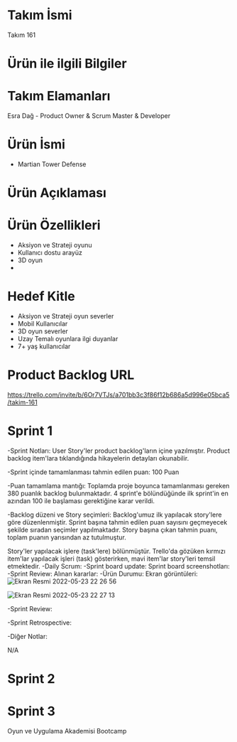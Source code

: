  # Takım İsmi 
Takım 161
# Ürün ile ilgili Bilgiler 
# Takım Elamanları
Esra Dağ - Product Owner & Scrum Master & Developer
# Ürün İsmi 
- Martian Tower Defense

# Ürün Açıklaması

# Ürün Özellikleri
- Aksiyon ve Strateji oyunu
- Kullanıcı dostu arayüz
- 3D oyun
- 


# Hedef Kitle
- Aksiyon ve Strateji oyun severler
- Mobil Kullanıcılar 
- 3D oyun severler
- Uzay Temalı oyunlara ilgi duyanlar 
- 7+ yaş kullanıcılar 

# Product Backlog URL 
https://trello.com/invite/b/6Or7VTJs/a701bb3c3f86f12b686a5d996e05bca5/takim-161
# Sprint 1 
-Sprint Notları: User Story'ler product backlog'ların içine yazılmıştır. Product backlog item'lara tıklandığında hikayelerin detayları okunabilir.

-Sprint içinde tamamlanması tahmin edilen puan: 100 Puan

-Puan tamamlama mantığı: Toplamda proje boyunca tamamlanması gereken 380 puanlık backlog bulunmaktadır. 4 sprint'e bölündüğünde ilk sprint'in en azından 100 ile başlaması gerektiğine karar verildi.

-Backlog düzeni ve Story seçimleri: Backlog'umuz ilk yapılacak story'lere göre düzenlenmiştir. Sprint başına tahmin edilen puan sayısını geçmeyecek şekilde sıradan seçimler yapılmaktadır. Story başına çıkan tahmin puanı, toplam puanın yarısından az tutulmuştur.

Story'ler yapılacak işlere (task'lere) bölünmüştür.  Trello'da gözüken kırmızı item'lar yapılacak işleri (task) gösterirken, mavi item'lar story'leri temsil etmektedir.
-Daily Scrum: 
-Sprint board update: Sprint board screenshotları:
-Sprint Review: Alınan kararlar: 
-Ürün Durumu: Ekran görüntüleri:
![Ekran Resmi 2022-05-23 22 26 56](https://user-images.githubusercontent.com/73072424/169893636-71c2776b-df2c-429b-b410-ff9e6fa769be.png)

![Ekran Resmi 2022-05-23 22 27 13](https://user-images.githubusercontent.com/73072424/169893737-1a0d4855-c356-42bc-bc31-fc9f7d7b3f63.png)

-Sprint Review: 

-Sprint Retrospective:

-Diğer Notlar:

N/A

# Sprint 2 
# Sprint 3 

Oyun ve Uygulama Akademisi Bootcamp 

